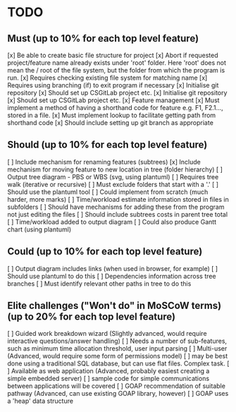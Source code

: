 # TODO

## Must (up to 10% for each top level feature)

[x] Be able to create basic file structure for project
[x] Abort if requested project/feature name already exists under 'root' folder.  Here 'root' does not mean the / root of the file system, but the folder from which the program  is run.
    [x] Requires checking existing file system for matching name
    [x] Requires using branching (if) to exit program if necessary
[x] Initialise git repository
    [x] Should set up CSGitLab project etc.
[x] Initialise git repository
    [x] Should set up CSGitLab project etc.
[x] Feature management
    [x] Must implement a method of having a shorthand code for feature e.g. F1, F2.1..., stored in a file.
    [x] Must implement lookup to facilitate getting path from shorthand code
    [x] Should include setting up git branch as appropriate

## Should (up to 10% for each top level feature)

[ ] Include mechanism for renaming features (subtrees)
[x] Include mechanism for moving feature to new location in tree (folder hierarchy)
[ ] Output tree diagram - PBS or WBS (svg, using plantuml)
    [ ] Requires tree walk (iterative or recursive)
    [ ] Must exclude folders that start with a '.'
    [ ] Should use the plantuml tool
    [ ] Could implement from scratch (much harder, more marks)
[ ] Time/workload estimate information stored in files in subfolders
    [ ] Should have mechanisms for adding these from the program not just editing the files
    [ ] Should include subtrees costs in parent tree total
[ ] Time/workload added to output diagram
    [ ] Could also produce Gantt chart (using plantuml)


## Could (up to 10% for each top level feature)

[ ] Output diagram includes links (when used in browser, for example)
    [ ] Should use plantuml to do this
[ ] Dependencies information across tree branches
    [ ] Must identify relevant other paths in tree to do this

## Elite challenges ("Won't do" in MoSCoW terms) (up to 20% for each top level feature)

[ ] Guided work breakdown wizard (Slightly advanced, would require interactive questions/answer handling)
    [ ] Needs a number of sub-features, such as minimum time allocation threshold, user input parsing
[ ] Multi-user (Advanced, would require some form of permissions model)
    [ ] may be best done using a traditional SQL database, but can use flat files.  Complex task.
[ ] Available as web application (Advanced, probably easiest creating a simple embedded server)
    [ ] sample code for simple communications between applications will be covered
[ ] GOAP recommendation of suitable pathway (Advanced, can use existing GOAP library, however)
    [ ] GOAP uses a 'heap' data structure
